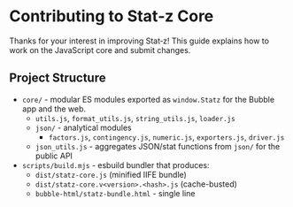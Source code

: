 # Contributing to Stat‑z Core

Thanks for your interest in improving Stat‑z! This guide explains how to work on the JavaScript core and submit changes.

## Project Structure

- `core/` - modular ES modules exported as `window.Statz` for the Bubble app and the web.
  - `utils.js`, `format_utils.js`, `string_utils.js`, `loader.js`
  - `json/` - analytical modules
    - `factors.js`, `contingency.js`, `numeric.js`, `exporters.js`, `driver.js`
  - `json_utils.js` - aggregates JSON/stat functions from `json/` for the public API
- `scripts/build.mjs` - esbuild bundler that produces:
  - `dist/statz-core.js` (minified IIFE bundle)
  - `dist/statz-core.v<version>.<hash>.js` (cache-busted)
  - `bubble-html/statz-bundle.html` - single line <script> for Bubble

## Setup

1. Install Node.js 18+.
2. Install deps:
   - `npm ci` (or `npm install`)
3. Build:
   - `npm run build`
4. Bubble usage:
   - Copy the contents of `bubble-html/statz-bundle.html` into a single HTML element in Bubble.
   - The namespace is available as `window.Statz` (and `window.Utils` as a compatibility alias).

## Testing

- The test harness uses Node's built-in runner (`node --test`).
- Place new test files under `core/test/` and name them `*.test.mjs`.
- Run all tests with `npm run test` from the `core/` directory.
- You can target a specific file while iterating: `node --test test/your-file.test.mjs`.
- Keep tests deterministic and avoid relying on network calls; stub random behavior where needed.

## Coding Style

- Use modern ES modules; avoid adding global variables. The bundle attaches to `window.Statz` in `core/index.js`.
- Public API docs:
  - Add concise JSDoc to exported functions (parameters, return types, brief description).
  - Enable `// @ts-check` at the top of files to leverage editor type checking.
  - Prefer typedefs for shared shapes (e.g., `Column`, `TableLike`).
- Comments: favor clear naming; add comments for rationale and non-obvious logic. Avoid noisy inline comments.
- Keep changes minimal and focused; do not reformat unrelated files.

## External Libraries

- Compatibility with Bubble free plan is critical:
  - Do not rely on `<script>` header tags. Use dynamic loading via `loader.js` (`loadScriptP`, `initDeps`).
  - jStat and simple-statistics are loaded from CDN with fallbacks.
  - We intentionally keep these deps out of the generated bundle so `bubble-html/statz-bundle.html` stays small for Bubble; they continue to load on demand via CDN, and we still list them in package.json so GitHub/Dependabot can index the dependencies.
  - `stdlib-js/stats` is dynamically imported as ESM.
- Do not set esbuild `globalName` to `Statz` (we already assign `window.Statz` in `core/index.js`).

## Build Output Rules

- The HTML output must be a single-line `<script>...</script>`:
  - The build step escapes `</script>`, removes newlines, and collapses `>\s+<` to `><`.
  - The bundle uses `charset: 'utf8'` so strings like "Variável" are preserved.

## Submitting Changes

1. Fork the repo and create a feature branch.
2. Make focused commits with clear messages.
3. Ensure `npm run build` succeeds and that `bubble-html/statz-bundle.html` loads in a browser/Bubble console:
   - `window.Statz.health()` logs adapters;
   - `window.Statz.runAnalysis(...)` works on sample inputs.
4. Open a Pull Request describing the change, rationale, and any notes for Bubble integration.

## Scope & Roadmap

- Focus areas (see `core/README.md`):
  - Add tests and functions for nonparametric workflows (e.g., paired Wilcoxon, Friedman).
  - Implement parametric ANOVA + Tukey.
  - Add basic GLM support.

## Questions

Open an Issue with a minimal reproduction or the file/line context where you propose the change. We're happy to help.

## Notes on Publishing

- This repository is currently not published as an npm package.
- Consumers should use the generated bundle (`bubble-html/statz-bundle.html`) or clone the repo and import modules directly.








